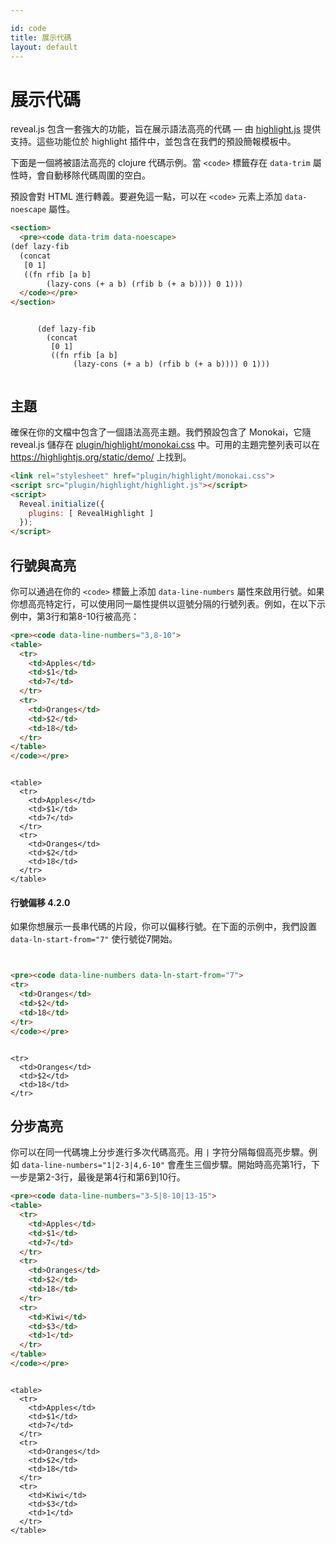 ```yaml
---

id: code
title: 展示代碼
layout: default
---
```


# 展示代碼

reveal.js 包含一套強大的功能，旨在展示語法高亮的代碼 — 由 [highlight.js](https://highlightjs.org/) 提供支持。這些功能位於 highlight 插件中，並包含在我們的預設簡報模板中。

下面是一個將被語法高亮的 clojure 代碼示例。當 `<code>` 標籤存在 `data-trim` 屬性時，會自動移除代碼周圍的空白。

預設會對 HTML 進行轉義。要避免這一點，可以在 `<code>` 元素上添加 `data-noescape` 屬性。

```html
<section>
  <pre><code data-trim data-noescape>
(def lazy-fib
  (concat
   [0 1]
   ((fn rfib [a b]
        (lazy-cons (+ a b) (rfib b (+ a b)))) 0 1)))
  </code></pre>
</section>
```
<div class="reveal reveal-example">
  <div class="slides">
    <section>
      <pre><code data-trim data-noescape>
      (def lazy-fib
        (concat
         [0 1]
         ((fn rfib [a b]
              (lazy-cons (+ a b) (rfib b (+ a b)))) 0 1)))
      </code></pre>
    </section>
  </div>
</div>

## 主題
確保在你的文檔中包含了一個語法高亮主題。我們預設包含了 Monokai，它隨 reveal.js 儲存在 [plugin/highlight/monokai.css](https://github.com/hakimel/reveal.js/tree/master/plugin/highlight/monokai.css) 中。可用的主題完整列表可以在 <https://highlightjs.org/static/demo/> 上找到。

```html
<link rel="stylesheet" href="plugin/highlight/monokai.css">
<script src="plugin/highlight/highlight.js"></script>
<script>
  Reveal.initialize({
    plugins: [ RevealHighlight ]
  });
</script>
```

## 行號與高亮

你可以通過在你的 `<code>` 標籤上添加 `data-line-numbers` 屬性來啟用行號。如果你想高亮特定行，可以使用同一屬性提供以逗號分隔的行號列表。例如，在以下示例中，第3行和第8-10行被高亮：

```html
<pre><code data-line-numbers="3,8-10">
<table>
  <tr>
    <td>Apples</td>
    <td>$1</td>
    <td>7</td>
  </tr>
  <tr>
    <td>Oranges</td>
    <td>$2</td>
    <td>18</td>
  </tr>
</table>
</code></pre>
```
<div class="reveal reveal-example">
  <div class="slides">
    <section>
<pre><code data-line-numbers="3,8-10" data-trim data-noescape>
&lt;table&gt;
  &lt;tr&gt;
    &lt;td>Apples&lt;/td&gt;
    &lt;td>$1&lt;/td&gt;
    &lt;td>7&lt;/td&gt;
  &lt;/tr&gt;
  &lt;tr&gt;
    &lt;td>Oranges&lt;/td&gt;
    &lt;td>$2&lt;/td&gt;
    &lt;td>18&lt;/td&gt;
  &lt;/tr&gt;
&lt;/table&gt;
</code></pre>
    </section>
  </div>
</div>

#### 行號偏移 <span class="r-version-badge new">4.2.0</span>
如果你想展示一長串代碼的片段，你可以偏移行號。在下面的示例中，我們設置 `data-ln-start-from="7"` 使行號從7開始。

```html


<pre><code data-line-numbers data-ln-start-from="7">
<tr>
  <td>Oranges</td>
  <td>$2</td>
  <td>18</td>
</tr>
</code></pre>
```
<div class="reveal reveal-example">
  <div class="slides">
    <section>
<pre><code data-line-numbers data-ln-start-from="7" data-trim data-noescape>
&lt;tr&gt;
  &lt;td>Oranges&lt;/td&gt;
  &lt;td>$2&lt;/td&gt;
  &lt;td>18&lt;/td&gt;
&lt;/tr&gt;
</code></pre>
    </section>
  </div>
</div>


## 分步高亮

你可以在同一代碼塊上分步進行多次代碼高亮。用 `|` 字符分隔每個高亮步驟。例如 `data-line-numbers="1|2-3|4,6-10"` 會產生三個步驟。開始時高亮第1行，下一步是第2-3行，最後是第4行和第6到10行。

```html
<pre><code data-line-numbers="3-5|8-10|13-15">
<table>
  <tr>
    <td>Apples</td>
    <td>$1</td>
    <td>7</td>
  </tr>
  <tr>
    <td>Oranges</td>
    <td>$2</td>
    <td>18</td>
  </tr>
  <tr>
    <td>Kiwi</td>
    <td>$3</td>
    <td>1</td>
  </tr>
</table>
</code></pre>
```
<div class="reveal reveal-example">
  <div class="slides">
    <section>
<pre><code data-line-numbers="3-5|8-10|13-15" data-trim data-noescape>
&lt;table&gt;
  &lt;tr&gt;
    &lt;td>Apples&lt;/td&gt;
    &lt;td>$1&lt;/td&gt;
    &lt;td>7&lt;/td&gt;
  &lt;/tr&gt;
  &lt;tr&gt;
    &lt;td>Oranges&lt;/td&gt;
    &lt;td>$2&lt;/td&gt;
    &lt;td>18&lt;/td&gt;
  &lt;/tr&gt;
  &lt;tr&gt;
    &lt;td>Kiwi&lt;/td&gt;
    &lt;td>$3&lt;/td&gt;
    &lt;td>1&lt;/td&gt;
  &lt;/tr&gt;
&lt;/table&gt;
</code></pre>
    </section>
  </div>
</div>
